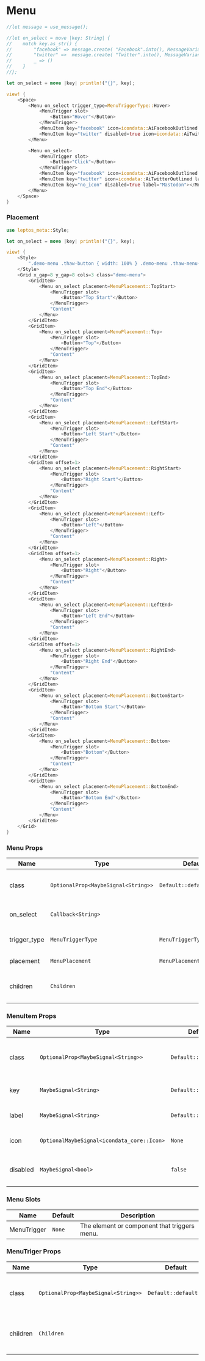 # Menu 

```rust demo
//let message = use_message();

//let on_select = move |key: String| {
//    match key.as_str() {
//        "facebook" => message.create( "Facebook".into(), MessageVariant::Success, Default::default(),),
//        "twitter" =>  message.create( "Twitter".into(), MessageVariant::Warning, Default::default(),),
//        _ => ()
//    }
//};

let on_select = move |key| println!("{}", key);

view! {
    <Space>
        <Menu on_select trigger_type=MenuTriggerType::Hover>
            <MenuTrigger slot>
                <Button>"Hover"</Button>
            </MenuTrigger>
            <MenuItem key="facebook" icon=icondata::AiFacebookOutlined label="Facebook"></MenuItem>
            <MenuItem key="twitter" disabled=true icon=icondata::AiTwitterOutlined label="Twitter"></MenuItem>
        </Menu>

        <Menu on_select>
            <MenuTrigger slot>
                <Button>"Click"</Button>
            </MenuTrigger>
            <MenuItem key="facebook" icon=icondata::AiFacebookOutlined label="Facebook"></MenuItem>
            <MenuItem key="twitter" icon=icondata::AiTwitterOutlined label="Twitter"></MenuItem>
            <MenuItem key="no_icon" disabled=true label="Mastodon"></MenuItem>
        </Menu>
    </Space>
}
```

### Placement

```rust demo
use leptos_meta::Style;

let on_select = move |key| println!("{}", key);

view! {
    <Style>
        ".demo-menu .thaw-button { width: 100% } .demo-menu .thaw-menu-trigger { display: block }"
    </Style>
    <Grid x_gap=8 y_gap=8 cols=3 class="demo-menu">
        <GridItem>
            <Menu on_select placement=MenuPlacement::TopStart>
                <MenuTrigger slot>
                    <Button>"Top Start"</Button>
                </MenuTrigger>
                "Content"
            </Menu>
        </GridItem>
        <GridItem>
            <Menu on_select placement=MenuPlacement::Top>
                <MenuTrigger slot>
                    <Button>"Top"</Button>
                </MenuTrigger>
                "Content"
            </Menu>
        </GridItem>
        <GridItem>
            <Menu on_select placement=MenuPlacement::TopEnd>
                <MenuTrigger slot>
                    <Button>"Top End"</Button>
                </MenuTrigger>
                "Content"
            </Menu>
        </GridItem>
        <GridItem>
            <Menu on_select placement=MenuPlacement::LeftStart>
                <MenuTrigger slot>
                    <Button>"Left Start"</Button>
                </MenuTrigger>
                "Content"
            </Menu>
        </GridItem>
        <GridItem offset=1>
            <Menu on_select placement=MenuPlacement::RightStart>
                <MenuTrigger slot>
                    <Button>"Right Start"</Button>
                </MenuTrigger>
                "Content"
            </Menu>
        </GridItem>
        <GridItem>
            <Menu on_select placement=MenuPlacement::Left>
                <MenuTrigger slot>
                    <Button>"Left"</Button>
                </MenuTrigger>
                "Content"
            </Menu>
        </GridItem>
        <GridItem offset=1>
            <Menu on_select placement=MenuPlacement::Right>
                <MenuTrigger slot>
                    <Button>"Right"</Button>
                </MenuTrigger>
                "Content"
            </Menu>
        </GridItem>
        <GridItem>
            <Menu on_select placement=MenuPlacement::LeftEnd>
                <MenuTrigger slot>
                    <Button>"Left End"</Button>
                </MenuTrigger>
                "Content"
            </Menu>
        </GridItem>
        <GridItem offset=1>
            <Menu on_select placement=MenuPlacement::RightEnd>
                <MenuTrigger slot>
                    <Button>"Right End"</Button>
                </MenuTrigger>
                "Content"
            </Menu>
        </GridItem>
        <GridItem>
            <Menu on_select placement=MenuPlacement::BottomStart>
                <MenuTrigger slot>
                    <Button>"Bottom Start"</Button>
                </MenuTrigger>
                "Content"
            </Menu>
        </GridItem>
        <GridItem>
            <Menu on_select placement=MenuPlacement::Bottom>
                <MenuTrigger slot>
                    <Button>"Bottom"</Button>
                </MenuTrigger>
                "Content"
            </Menu>
        </GridItem>
        <GridItem>
            <Menu on_select placement=MenuPlacement::BottomEnd>
                <MenuTrigger slot>
                    <Button>"Bottom End"</Button>
                </MenuTrigger>
                "Content"
            </Menu>
        </GridItem>
    </Grid>
}
```

### Menu Props

| Name         | Type                                | Default                      | Description                                 |
| ------------ | ----------------------------------- | ---------------------------- | ------------------------------------------- |
| class        | `OptionalProp<MaybeSignal<String>>` | `Default::default()`         | Addtional classes for the menu element. |
| on_select    | `Callback<String>`                  |                              | Called when item is selected.               |
| trigger_type | `MenuTriggerType`               | `MenuTriggerType::Click` | Action that displays the menu.          |
| placement    | `MenuPlacement`                 | `MenuPlacement::Bottom`  | Menu placement.                         | 
| children     | `Children`                          |                              | The content inside menu.                |

### MenuItem Props

| Name     | Type                                         | Default              | Description                                      |
| -------- | -------------------------------------------- | -------------------- | ------------------------------------------------ |
| class    | `OptionalProp<MaybeSignal<String>>`          | `Default::default()` | Addtional classes for the menu item element. |
| key      | `MaybeSignal<String>`                        | `Default::default()` | The key of the menu item.                    |
| label    | `MaybeSignal<String>`                        | `Default::default()` | The label of the menu item.                  |
| icon     | `OptionalMaybeSignal<icondata_core::Icon>`   | `None`               | The icon of the menu item.                   |
| disabled | `MaybeSignal<bool>`                          | `false`              | Whether the menu item is disabled.           |


### Menu Slots

| Name            | Default | Description                                      |
| --------------- | ------- | ------------------------------------------------ |
| MenuTrigger | `None`  | The element or component that triggers menu. |

### MenuTriger Props

| Name         | Type                                | Default                      | Description                                         |
| ------------ | ----------------------------------- | ---------------------------- | --------------------------------------------------  |
| class        | `OptionalProp<MaybeSignal<String>>` | `Default::default()`         | Addtional classes for the menu trigger element. |
| children     | `Children`                          |                              | The content inside menu trigger.                |


